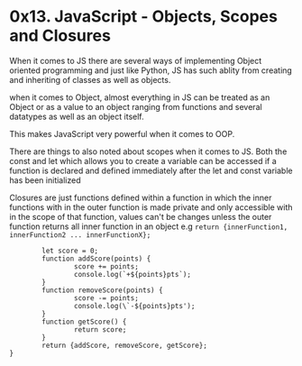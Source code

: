 # 0x13. JavaScript - Objects, Scopes and Closures

When it comes to JS there are several ways of implementing Object oriented programming and just like Python, JS has such ablity from creating and inheriting of classes as well as objects.

when it comes to Object, almost everything in JS can be treated as an Object or as a value to an object ranging from functions and several datatypes as well as an object itself.

This makes JavaScript very powerful when it comes to OOP.

There are things to also noted about scopes when it comes to JS. Both the const and let which allows you to create a variable can be accessed if a function is declared and defined immediately after the let and const variable has been initialized

Closures are just functions defined within a function in which the inner functions with in the outer function is made private and only accessible with in the scope of that function, values can't be changes unless the outer function returns all inner function in an object e.g `return {innerFunction1, innerFunction2 ... innerFunctionX};`

```Function gameHost() {
        let score = 0;
        function addScore(points) {
                score += points;
                console.log(`+${points}pts`);
        }
        function removeScore(points) {
                score -= points;
                console.log(\`-${points}pts');
        }
        function getScore() {
                return score;
        }
        return {addScore, removeScore, getScore};
}
```
